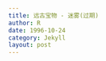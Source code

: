 ```yaml
---
title: 远古宝物 - 迷雾(过期)
author: R
date: 1996-10-24
category: Jekyll
layout: post
---
```


<!--*Updated on 1/30/2024*<br>
![Research_expand]({{ '/assets/expand0130.png' | relative_url }})-->

